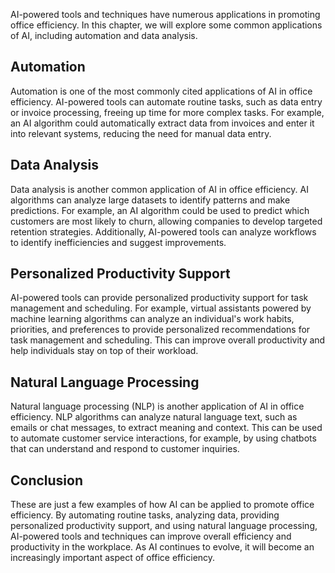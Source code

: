 
AI-powered tools and techniques have numerous applications in promoting office efficiency. In this chapter, we will explore some common applications of AI, including automation and data analysis.

Automation
----------

Automation is one of the most commonly cited applications of AI in office efficiency. AI-powered tools can automate routine tasks, such as data entry or invoice processing, freeing up time for more complex tasks. For example, an AI algorithm could automatically extract data from invoices and enter it into relevant systems, reducing the need for manual data entry.

Data Analysis
-------------

Data analysis is another common application of AI in office efficiency. AI algorithms can analyze large datasets to identify patterns and make predictions. For example, an AI algorithm could be used to predict which customers are most likely to churn, allowing companies to develop targeted retention strategies. Additionally, AI-powered tools can analyze workflows to identify inefficiencies and suggest improvements.

Personalized Productivity Support
---------------------------------

AI-powered tools can provide personalized productivity support for task management and scheduling. For example, virtual assistants powered by machine learning algorithms can analyze an individual's work habits, priorities, and preferences to provide personalized recommendations for task management and scheduling. This can improve overall productivity and help individuals stay on top of their workload.

Natural Language Processing
---------------------------

Natural language processing (NLP) is another application of AI in office efficiency. NLP algorithms can analyze natural language text, such as emails or chat messages, to extract meaning and context. This can be used to automate customer service interactions, for example, by using chatbots that can understand and respond to customer inquiries.

Conclusion
----------

These are just a few examples of how AI can be applied to promote office efficiency. By automating routine tasks, analyzing data, providing personalized productivity support, and using natural language processing, AI-powered tools and techniques can improve overall efficiency and productivity in the workplace. As AI continues to evolve, it will become an increasingly important aspect of office efficiency.
